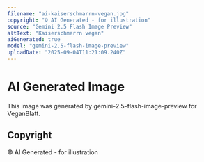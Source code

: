 ```yaml
---
filename: "ai-kaiserschmarrn-vegan.jpg"
copyright: "© AI Generated - for illustration"
source: "Gemini 2.5 Flash Image Preview"
altText: "Kaiserschmarrn vegan"
aiGenerated: true
model: "gemini-2.5-flash-image-preview"
uploadDate: "2025-09-04T11:21:09.240Z"
---
```


# AI Generated Image

This image was generated by gemini-2.5-flash-image-preview for VeganBlatt.

## Copyright
© AI Generated - for illustration

